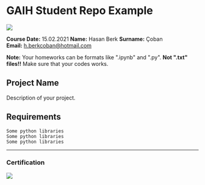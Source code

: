 # GAIH Student Repo Example
![](img/logo.png)

**Course Date:** 15.02.2021 
**Name:** Hasan Berk 
**Surname:** Çoban  
**Email:** h.berkcoban@hotmail.com

**Note:** Your homeworks can be formats like ".ipynb" and ".py". **Not ".txt" files!!** Make sure that your codes works.  

## Project Name
Description of your project.

## Requirements
```
Some python libraries
Some python libraries
Some python libraries
```
---

### Certification
![](img/certificate_ex.png)

